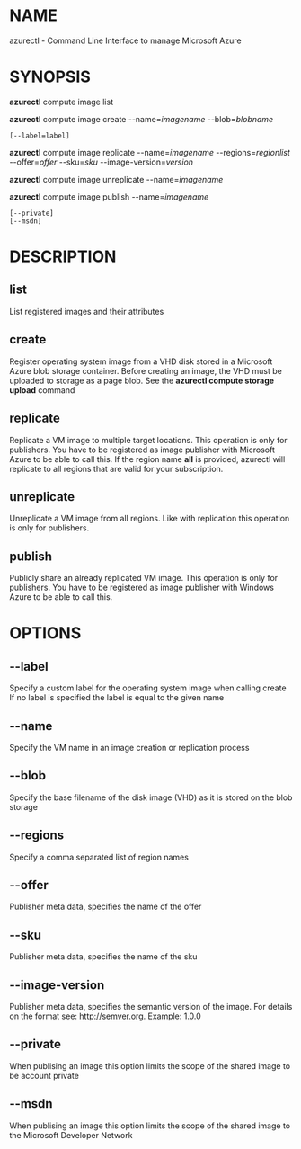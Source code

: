 # NAME

azurectl - Command Line Interface to manage Microsoft Azure

# SYNOPSIS

__azurectl__ compute image list

__azurectl__ compute image create --name=*imagename* --blob=*blobname*

    [--label=label]

__azurectl__ compute image replicate --name=*imagename* --regions=*regionlist* --offer=*offer* --sku=*sku* --image-version=*version*

__azurectl__ compute image unreplicate --name=*imagename*

__azurectl__ compute image publish --name=*imagename*

    [--private]
    [--msdn]

# DESCRIPTION

## __list__

List registered images and their attributes

## __create__

Register operating system image from a VHD disk stored in a Microsoft Azure blob storage container. Before creating an image, the VHD must be uploaded to storage as a page blob. See the __azurectl compute storage upload__ command

## __replicate__

Replicate a VM image to multiple target locations. This operation is only for publishers. You have to be registered as image publisher with Microsoft Azure to be able to call this. If the region name __all__ is provided, azurectl will replicate to all regions that are valid for your subscription.

## __unreplicate__

Unreplicate a VM image from all regions. Like with replication this operation is only for publishers.

## __publish__

Publicly share an already replicated VM image. This operation is only for
publishers. You have to be registered as image publisher with Windows
Azure to be able to call this.

# OPTIONS

## __--label__

Specify a custom label for the operating system image when calling create If no label is specified the label is equal to the given name

## __--name__

Specify the VM name in an image creation or replication process

## __--blob__

Specify the base filename of the disk image (VHD) as it is stored on the blob storage

## __--regions__

Specify a comma separated list of region names

## __--offer__

Publisher meta data, specifies the name of the offer

## __--sku__

Publisher meta data, specifies the name of the sku

## __--image-version__

Publisher meta data, specifies the semantic version of the image. For details on the format see: http://semver.org. Example: 1.0.0

## __--private__

When publising an image this option limits the scope of the shared image to be account private

## __--msdn__

When publising an image this option limits the scope of the shared image to the Microsoft Developer Network
